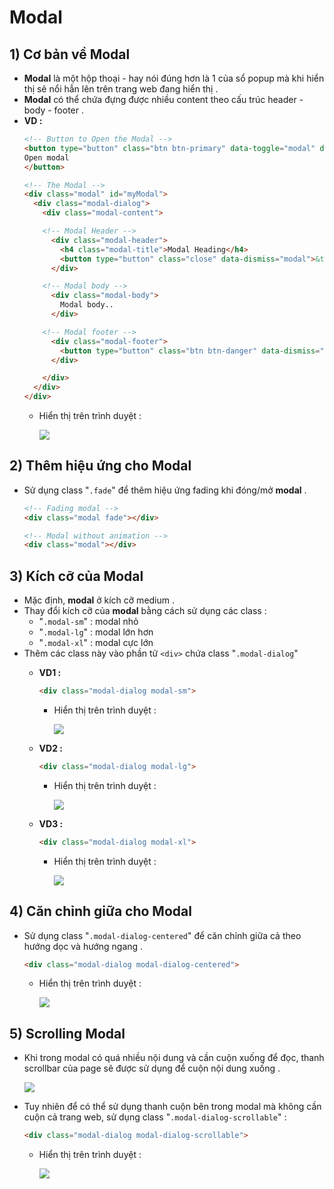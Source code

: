 # Modal
## **1) Cơ bản về Modal**
- **Modal** là một hộp thoại - hay nói đúng hơn là 1 của sổ popup mà khi hiển thị sẽ nổi hẳn lên trên trang web đang hiển thị .
- **Modal** có thể chứa đựng được nhiều content theo cấu trúc header - body - footer .
- **VD :**
    ```html
    <!-- Button to Open the Modal -->
    <button type="button" class="btn btn-primary" data-toggle="modal" data-target="#myModal">
    Open modal
    </button>

    <!-- The Modal -->
    <div class="modal" id="myModal">
      <div class="modal-dialog">
        <div class="modal-content">

        <!-- Modal Header -->
          <div class="modal-header">
            <h4 class="modal-title">Modal Heading</h4>
            <button type="button" class="close" data-dismiss="modal">&times;</button>
          </div>

        <!-- Modal body -->
          <div class="modal-body">
            Modal body..
          </div>

        <!-- Modal footer -->
          <div class="modal-footer">
            <button type="button" class="btn btn-danger" data-dismiss="modal">Close</button>
          </div>

        </div>
      </div>
    </div>
    ```
    - Hiển thị trên trình duyệt :

        <img src=https://i.imgur.com/v2IqS1M.png>

## **2) Thêm hiệu ứng cho Modal**
- Sử dụng class "`.fade`" để thêm hiệu ứng fading khi đóng/mở **modal** .
    ```html
    <!-- Fading modal -->
    <div class="modal fade"></div>

    <!-- Modal without animation -->
    <div class="modal"></div>
    ```
## **3) Kích cỡ của Modal**
- Mặc định, **modal** ở kích cỡ medium .
- Thay đổi kích cỡ của **modal** bằng cách sử dụng các class :
    - "`.modal-sm`" : modal nhỏ 
    - "`.modal-lg`" : modal lớn hơn
    - "`.modal-xl`" : modal cực lớn
- Thêm các class này vào phần tử `<div>` chứa class "`.modal-dialog`"
    - **VD1 :**
        ```html
        <div class="modal-dialog modal-sm">
        ```
        - Hiển thị trên trình duyệt :

            <img src=https://i.imgur.com/iNSu3UB.png>

    - **VD2 :**
        ```html
        <div class="modal-dialog modal-lg">
        ```
        - Hiển thị trên trình duyệt :

            <img src=https://i.imgur.com/9xd8kRA.png>

    - **VD3 :**
        ```html
        <div class="modal-dialog modal-xl">
        ```
        - Hiển thị trên trình duyệt :

            <img src=https://i.imgur.com/nT1Fd8U.png>

## **4) Căn chỉnh giữa cho Modal**
- Sử dụng class "`.modal-dialog-centered`" để căn chỉnh giữa cả theo hướng dọc và hướng ngang .
    ```html
    <div class="modal-dialog modal-dialog-centered">
    ```
    - Hiển thị trên trình duyệt :

        <img src=https://i.imgur.com/uDDbDdY.png>

## **5) Scrolling Modal**
- Khi trong modal có quá nhiều nội dung và cần cuộn xuống để đọc, thanh scrollbar của page sẽ được sử dụng để cuộn nội dung xuống .
    
    <img src=https://i.imgur.com/wgEAlKY.png>

- Tuy nhiên để có thể sử dụng thanh cuộn bên trong modal mà không cần cuộn cả trang web, sử dụng class "`.modal-dialog-scrollable`" :
    ```html
    <div class="modal-dialog modal-dialog-scrollable">
    ```
    - Hiển thị trên trình duyệt :

        <img src=https://i.imgur.com/IY8qFwG.png>

